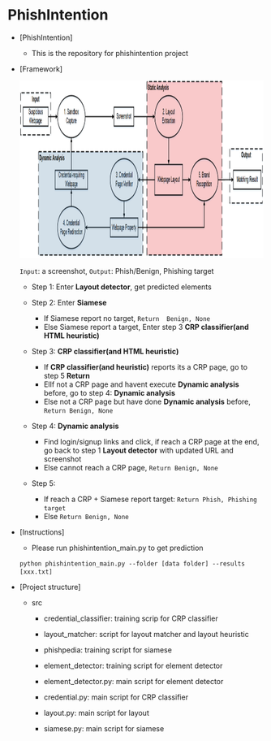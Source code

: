 # PhishIntention

- [PhishIntention]
    - This is the repository for phishintention project
    
- [Framework]
    
    <img src="big_pic/pic.jpg" style="width:2000px;height:350px"/>
    
    ```Input```: a screenshot, ```Output```: Phish/Benign, Phishing target
    - Step 1: Enter <b>Layout detector</b>, get predicted elements
    
    - Step 2: Enter <b>Siamese</b>
        - If Siamese report no target, ```Return  Benign, None```
        - Else Siamese report a target, Enter step 3 <b>CRP classifier(and HTML heuristic)</b>
           
    - Step 3: <b>CRP classifier(and HTML heuristic)</b>
       - If <b>CRP classifier(and heuristic)</b> reports its a CRP page, go to step 5 <b>Return</b>
       - ElIf not a CRP page and havent execute <b>Dynamic analysis</b> before, go to step 4: <b>Dynamic analysis</b>
       - Else not a CRP page but have done <b>Dynamic analysis</b> before, ```Return Benign, None``` 

    - Step 4: <b>Dynamic analysis</b>
       - Find login/signup links and click, if reach a CRP page at the end, go back to step 1 <b>Layout detector</b> with updated URL and screenshot
       - Else cannot reach a CRP page, ```Return Benign, None``` 
       
    - Step 5: 
        - If reach a CRP + Siamese report target: ```Return Phish, Phishing target``` 
        - Else ```Return Benign, None``` 

- [Instructions]
    - Please run phishintention_main.py to get prediction
    ```
    python phishintention_main.py --folder [data folder] --results [xxx.txt]
    ```

- [Project structure]
    - src
        - credential_classifier: training scrip for CRP classifier
        - layout_matcher: script for layout matcher and layout heuristic
        - phishpedia: training script for siamese
        - element_detector: training script for element detector

        - element_detector.py: main script for element detector
        - credential.py: main script for CRP classifier
        - layout.py: main script for layout 
        - siamese.py: main script for siamese

        
